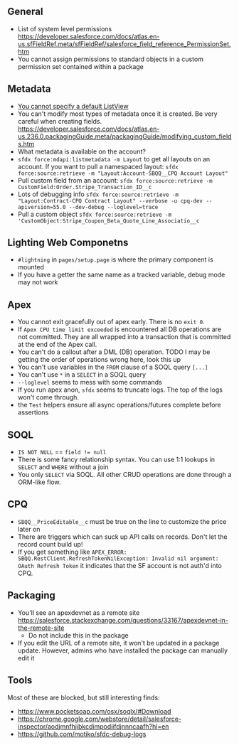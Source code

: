 ## General

- List of system level permissions https://developer.salesforce.com/docs/atlas.en-us.sfFieldRef.meta/sfFieldRef/salesforce_field_reference_PermissionSet.htm
- You cannot assign permissions to standard objects in a custom permission set contained within a package

## Metadata

- [You cannot specify a default ListView](https://salesforce.stackexchange.com/questions/124447/default-listviews-in-lightning)
- You can't modify most types of metadata once it is created. Be very careful when creating fields. https://developer.salesforce.com/docs/atlas.en-us.236.0.packagingGuide.meta/packagingGuide/modifying_custom_fields.htm
- What metadata is available on the account?
- `sfdx force:mdapi:listmetadata -m Layout` to get all layouts on an account. If you want to pull a namespaced layout: `sfdx force:source:retrieve -m "Layout:Account-SBQQ__CPQ Account Layout"`
- Pull custom field from an account: `sfdx force:source:retrieve -m CustomField:Order.Stripe_Transaction_ID__c`
- Lots of debugging info `sfdx force:source:retrieve -m "Layout:Contract-CPQ Contract Layout" --verbose -u cpq-dev --apiversion=55.0 --dev-debug --loglevel=trace`
- Pull a custom object `sfdx force:source:retrieve -m 'CustomObject:Stripe_Coupon_Beta_Quote_Line_Associatio__c`

## Lighting Web Componetns

- `#lightning` in `pages/setup.page` is where the primary component is mounted
- If you have a getter the same name as a tracked variable, debug mode may not work

## Apex

- You cannot exit gracefully out of apex early. There is no `exit 0`.
- If `Apex CPU time limit exceeded` is encountered all DB operations are not committed. They are all wrapped into a transaction that is committed at the end of the Apex call.
- You can't do a callout after a DML (DB) operation. TODO I may be getting the order of operations wrong here, look this up
- You can't use variables in the `FROM` clause of a SOQL query `[...]`
- You can't use `*` in a `SELECT` in a SOQL query
- `--loglevel` seems to mess with some commands
- If you run apex anon, `sfdx` seems to truncate logs. The top of the logs won't come through.
- the `Test` helpers ensure all async operations/futures complete before assertions

## SOQL

- `IS NOT NULL` == `field != null`
- There is some fancy relationship syntax. You can use 1:1 lookups in `SELECT` and `WHERE` without a join
- You only `SELECT` via SOQL. All other CRUD operations are done through a ORM-like flow.

## CPQ

- `SBQQ__PriceEditable__c` must be true on the line to customize the price later on
- There are triggers which can suck up API calls on records. Don't let the record count build up!
- If you get something like `APEX_ERROR: SBQQ.RestClient.RefreshTokenNilException: Invalid nil argument: OAuth Refresh Token` it indicates that the SF account is not auth'd into CPQ.

## Packaging

- You'll see an apexdevnet as a remote site https://salesforce.stackexchange.com/questions/33167/apexdevnet-in-the-remote-site
  - Do not include this in the package
- If you edit the URL of a remote site, it won't be updated in a package update. However, admins who have installed the package can manually edit it

## Tools

Most of these are blocked, but still interesting finds:

- https://www.pocketsoap.com/osx/soqlx/#Download
- https://chrome.google.com/webstore/detail/salesforce-inspector/aodjmnfhjibkcdimpodiifdjnnncaafh?hl=en
- https://github.com/motiko/sfdc-debug-logs

